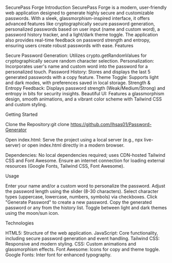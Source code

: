 SecurePass Forge
Introduction
SecurePass Forge is a modern, user-friendly web application designed to generate highly secure and customizable passwords. With a sleek, glassmorphism-inspired interface, it offers advanced features like cryptographically secure password generation, personalized passwords based on user input (name and custom word), a password history tracker, and a light/dark theme toggle. The application also provides real-time feedback on password strength and entropy, ensuring users create robust passwords with ease.
Features

Secure Password Generation: Utilizes crypto.getRandomValues for cryptographically secure random character selection.
Personalization: Incorporates user's name and custom word into the password for a personalized touch.
Password History: Stores and displays the last 5 generated passwords with a copy feature.
Theme Toggle: Supports light and dark modes, with preferences saved in local storage.
Strength & Entropy Feedback: Displays password strength (Weak/Medium/Strong) and entropy in bits for security insights.
Beautiful UI: Features a glassmorphism design, smooth animations, and a vibrant color scheme with Tailwind CSS and custom styling.

Getting Started

Clone the Repository:git clone <https://github.com/Ihsas01/Password-Generator>


Open index.html:
Serve the project using a local server (e.g., npx live-server) or open index.html directly in a modern browser.


Dependencies:
No local dependencies required; uses CDN-hosted Tailwind CSS and Font Awesome.
Ensure an internet connection for loading external resources (Google Fonts, Tailwind CSS, Font Awesome).



Usage

Enter your name and/or a custom word to personalize the password.
Adjust the password length using the slider (8-30 characters).
Select character types (uppercase, lowercase, numbers, symbols) via checkboxes.
Click "Generate Password" to create a new password.
Copy the generated password or any from the history list.
Toggle between light and dark themes using the moon/sun icon.

Technologies

HTML5: Structure of the web application.
JavaScript: Core functionality, including secure password generation and event handling.
Tailwind CSS: Responsive and modern styling.
CSS: Custom animations and glassmorphism effects.
Font Awesome: Icons for copy and theme toggle.
Google Fonts: Inter font for enhanced typography.


